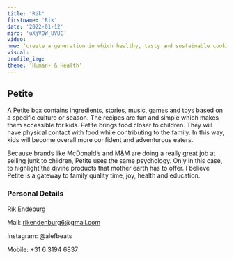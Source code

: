 ```yaml
--- 
title: 'Rik'
firstname: 'Rik'
date: '2022-01-12'
miro: 'uXjVOW_UVUE'
video: 
hmw: ‘create a generation in which healthy, tasty and sustainable cooking is a family activity.’
visual: 
profile_img: 
theme: ‘Human+ & Health’
--- 
```


## Petite

A Petite box contains ingredients, stories, music, games and toys based on a specific culture or season. The recipes are fun and simple which makes them accessible for kids. Petite brings food closer to children. They will have physical contact with food while contributing to the family. In this way, kids will become overall more confident and adventurous eaters. 

Because brands like McDonald’s and M&M are doing a really great job at selling junk to children, Petite uses the same psychology. Only in this case, to highlight the divine products that mother earth has to offer. I believe Petite is a gateway to family quality time, joy, health and education.


### Personal Details

Rik Endeburg

Mail: [rikendenburg6@gmail.com](mailto:rikendenburg6@gmail.com)

Instagram: @alefbeats

Mobile: +31 6 3194 6837
